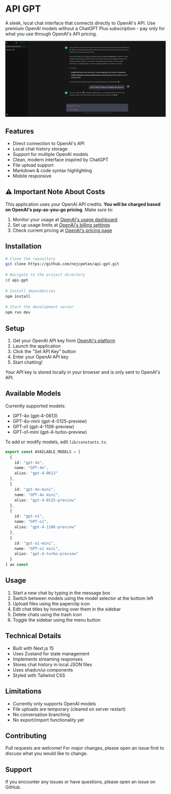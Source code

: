 # API GPT

A sleek, local chat interface that connects directly to OpenAI's API. Use premium OpenAI models without a ChatGPT Plus subscription - pay only for what you use through OpenAI's API pricing.

![API GPT Interface](screenshot.png)

## Features

- Direct connection to OpenAI's API
- Local chat history storage
- Support for multiple OpenAI models
- Clean, modern interface inspired by ChatGPT
- File upload support
- Markdown & code syntax highlighting
- Mobile responsive

## ⚠️ Important Note About Costs

This application uses your OpenAI API credits. **You will be charged based on OpenAI's pay-as-you-go pricing**. Make sure to:

1. Monitor your usage at [OpenAI's usage dashboard](https://platform.openai.com/usage)
2. Set up usage limits at [OpenAI's billing settings](https://platform.openai.com/account/billing/limits)
3. Check current pricing at [OpenAI's pricing page](https://openai.com/pricing)

## Installation

```bash
# Clone the repository
git clone https://github.com/nejcpetan/api-gpt.git

# Navigate to the project directory
cd api-gpt

# Install dependencies
npm install

# Start the development server
npm run dev
```

## Setup

1. Get your OpenAI API key from [OpenAI's platform](https://platform.openai.com/api-keys)
2. Launch the application
3. Click the "Set API Key" button
4. Enter your OpenAI API key
5. Start chatting!

Your API key is stored locally in your browser and is only sent to OpenAI's API.

## Available Models

Currently supported models:
- GPT-4o (gpt-4-0613)
- GPT-4o-mini (gpt-4-0125-preview)
- GPT-o1 (gpt-4-1106-preview)
- GPT-o1-mini (gpt-4-turbo-preview)

To add or modify models, edit `lib/constants.ts`:

```typescript
export const AVAILABLE_MODELS = [
  {
    id: "gpt-4o",
    name: "GPT-4o",
    alias: "gpt-4-0613"
  },
  {
    id: "gpt-4o-mini",
    name: "GPT-4o mini",
    alias: "gpt-4-0125-preview"
  },
  {
    id: "gpt-o1",
    name: "GPT-o1",
    alias: "gpt-4-1106-preview"
  },
  {
    id: "gpt-o1-mini",
    name: "GPT-o1 mini",
    alias: "gpt-4-turbo-preview"
  }
] as const
```

## Usage

1. Start a new chat by typing in the message box
2. Switch between models using the model selector at the bottom left
3. Upload files using the paperclip icon
4. Edit chat titles by hovering over them in the sidebar
5. Delete chats using the trash icon
6. Toggle the sidebar using the menu button

## Technical Details

- Built with Next.js 15
- Uses Zustand for state management
- Implements streaming responses
- Stores chat history in local JSON files
- Uses shadcn/ui components
- Styled with Tailwind CSS

## Limitations

- Currently only supports OpenAI models
- File uploads are temporary (cleared on server restart)
- No conversation branching
- No export/import functionality yet

## Contributing

Pull requests are welcome! For major changes, please open an issue first to discuss what you would like to change.

## Support

If you encounter any issues or have questions, please open an issue on GitHub.
